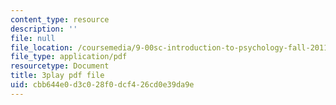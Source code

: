 ```yaml
---
content_type: resource
description: ''
file: null
file_location: /coursemedia/9-00sc-introduction-to-psychology-fall-2011/cbb644e0d3c028f0dcf426cd0e39da9e_bihrpOS0qtY.pdf
file_type: application/pdf
resourcetype: Document
title: 3play pdf file
uid: cbb644e0-d3c0-28f0-dcf4-26cd0e39da9e
---
```

